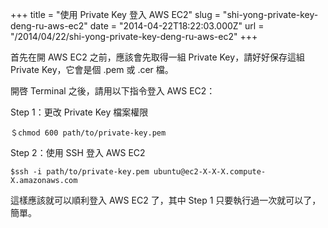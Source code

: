 +++
title = "使用 Private Key 登入 AWS EC2"
slug = "shi-yong-private-key-deng-ru-aws-ec2"
date = "2014-04-22T18:22:03.000Z"
url = "/2014/04/22/shi-yong-private-key-deng-ru-aws-ec2"
+++

首先在開 AWS EC2 之前，應該會先取得一組 Private Key，請好好保存這組 Private Key，它會是個 .pem 或 .cer 檔。

開啓 Terminal 之後，請用以下指令登入 AWS EC2：

Step 1：更改 Private Key 檔案權限

	＄chmod 600 path/to/private-key.pem
    
Step 2：使用 SSH 登入 AWS EC2

	$ssh -i path/to/private-key.pem ubuntu@ec2-X-X-X.compute-X.amazonaws.com
    
這樣應該就可以順利登入 AWS EC2 了，其中 Step 1 只要執行過一次就可以了，簡單。